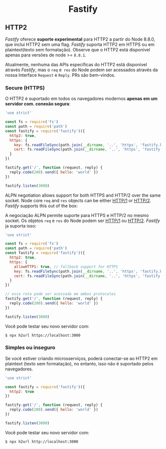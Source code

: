 <h1 align="center">Fastify</h1>

## HTTP2

_Fastify_ oferece **suporte experimental** para HTTP2 a partir do Node
8.8.0, que inclui HTTP2 sem uma flag. _Fastify_ suporta HTTP2
em HTTPS ou em plaintext(texto sem formatação). Observe que o HTTP2 está disponível apenas para versões de node >= `8.8.1`.

Atualmente, nenhuma das APIs específicas do HTTP2 está disponível através
_Fastify_, mas o `req` e` res` do Node podem ser acessados através da nossa
Interface `Request` e `Reply`. PRs são bem-vindos.

### Secure (HTTPS)

O HTTP2 é suportado em todos os navegadores modernos __apenas em um servidor com.
conexão segura__:

```js
'use strict'

const fs = require('fs')
const path = require('path')
const fastify = require('fastify')({
  http2: true,
  https: {
    key: fs.readFileSync(path.join(__dirname, '..', 'https', 'fastify.key')),
    cert: fs.readFileSync(path.join(__dirname, '..', 'https', 'fastify.cert'))
  }
})

fastify.get('/', function (request, reply) {
  reply.code(200).send({ hello: 'world' })
})

fastify.listen(3000)
```

ALPN negotiation allows support for both HTTPS and HTTP/2 over the same socket.
Node core `req` and `res` objects can be either [HTTP/1](https://nodejs.org/api/http.html)
or [HTTP/2](https://nodejs.org/api/http2.html).
_Fastify_ supports this out of the box:

A negociação ALPN permite suporte para HTTPS e HTTP/2 no mesmo socket.
Os objetos `req` e `res` do Node podem ser [HTTP/1](https://nodejs.org/api/http.html)
ou [HTTP/2](https://nodejs.org/api/http2.html).
_Fastify_ ja suporta isso:

```js
'use strict'

const fs = require('fs')
const path = require('path')
const fastify = require('fastify')({
  http2: true,
  https: {
    allowHTTP1: true, // fallback support for HTTP1
    key: fs.readFileSync(path.join(__dirname, '..', 'https', 'fastify.key')),
    cert: fs.readFileSync(path.join(__dirname, '..', 'https', 'fastify.cert'))
  }
})

// essa rota pode ser acessada em ambos protocolos
fastify.get('/', function (request, reply) {
  reply.code(200).send({ hello: 'world' })
})

fastify.listen(3000)
```

Você pode testar seu novo servidor com:

```
$ npx h2url https://localhost:3000
```

### Simples ou inseguro

Se você estiver criando microsserviços, poderá conectar-se ao HTTP2 em plaintext (texto sem formatação), no entanto, isso não é suportado pelos navegadores.

```js
'use strict'

const fastify = require('fastify')({
  http2: true
})

fastify.get('/', function (request, reply) {
  reply.code(200).send({ hello: 'world' })
})

fastify.listen(3000)
```

Você pode testar seu novo servidor com:

```
$ npx h2url http://localhost:3000
```
